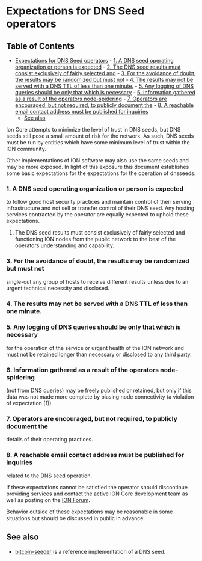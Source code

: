 # Expectations for DNS Seed operators

Table of Contents
------------------
- [Expectations for DNS Seed operators](#expectations-for-dns-seed-operators)
        - [1. A DNS seed operating organization or person is expected](#1-a-dns-seed-operating-organization-or-person-is-expected)
        - [2. The DNS seed results must consist exclusively of fairly selected and](#2-the-dns-seed-results-must-consist-exclusively-of-fairly-selected-and)
        - [3. For the avoidance of doubt, the results may be randomized but must not](#3-for-the-avoidance-of-doubt-the-results-may-be-randomized-but-must-not)
        - [4. The results may not be served with a DNS TTL of less than one minute.](#4-the-results-may-not-be-served-with-a-dns-ttl-of-less-than-one-minute)
        - [5. Any logging of DNS queries should be only that which is necessary](#5-any-logging-of-dns-queries-should-be-only-that-which-is-necessary)
        - [6. Information gathered as a result of the operators node-spidering](#6-information-gathered-as-a-result-of-the-operators-node-spidering)
        - [7. Operators are encouraged, but not required, to publicly document the](#7-operators-are-encouraged-but-not-required-to-publicly-document-the)
        - [8. A reachable email contact address must be published for inquiries](#8-a-reachable-email-contact-address-must-be-published-for-inquiries)
    - [See also](#see-also)

Ion Core attempts to minimize the level of trust in DNS seeds,
but DNS seeds still pose a small amount of risk for the network.
As such, DNS seeds must be run by entities which have some minimum
level of trust within the ION community.

Other implementations of ION software may also use the same
seeds and may be more exposed. In light of this exposure this
document establishes some basic expectations for the expectations
for the operation of dnsseeds.

### 1. A DNS seed operating organization or person is expected
to follow good host security practices and maintain control of
their serving infrastructure and not sell or transfer control of their
DNS seed. Any hosting services contracted by the operator are
equally expected to uphold these expectations.

1. The DNS seed results must consist exclusively of fairly selected and
functioning ION nodes from the public network to the best of the
operators understanding and capability.

### 3. For the avoidance of doubt, the results may be randomized but must not
single-out any group of hosts to receive different results unless due to an
urgent technical necessity and disclosed.

### 4. The results may not be served with a DNS TTL of less than one minute.

### 5. Any logging of DNS queries should be only that which is necessary
for the operation of the service or urgent health of the ION
network and must not be retained longer than necessary or disclosed
to any third party.

### 6. Information gathered as a result of the operators node-spidering
(not from DNS queries) may be freely published or retained, but only
if this data was not made more complete by biasing node connectivity
(a violation of expectation (1)).

### 7. Operators are encouraged, but not required, to publicly document the
details of their operating practices.

### 8. A reachable email contact address must be published for inquiries
related to the DNS seed operation.

If these expectations cannot be satisfied the operator should
discontinue providing services and contact the active ION
Core development team as well as posting on the
[ION Forum](https://forum.ioncore.xyz).

Behavior outside of these expectations may be reasonable in some
situations but should be discussed in public in advance.

## See also
- [bitcoin-seeder](https://github.com/sipa/bitcoin-seeder) is a reference implementation of a DNS seed.
